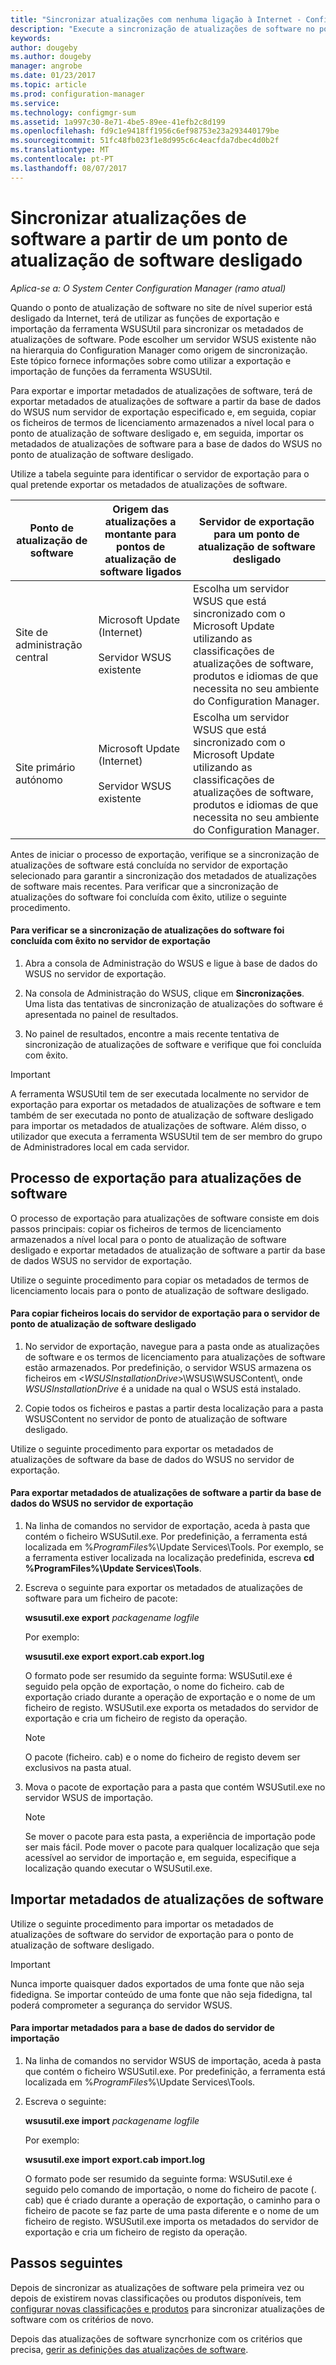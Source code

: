```yaml
---
title: "Sincronizar atualizações com nenhuma ligação à Internet - Configuration Manager | Microsoft Docs"
description: "Execute a sincronização de atualizações de software no ponto de atualização de software de nível superior estiver desligado da Internet."
keywords: 
author: dougeby
ms.author: dougeby
manager: angrobe
ms.date: 01/23/2017
ms.topic: article
ms.prod: configuration-manager
ms.service: 
ms.technology: configmgr-sum
ms.assetid: 1a997c30-8e71-4be5-89ee-41efb2c8d199
ms.openlocfilehash: fd9c1e9418ff1956c6ef98753e23a293440179be
ms.sourcegitcommit: 51fc48fb023f1e8d995c6c4eacfda7dbec4d0b2f
ms.translationtype: MT
ms.contentlocale: pt-PT
ms.lasthandoff: 08/07/2017
---
```

# <a name="synchronize-software-updates-from-a-disconnected-software-update-point"></a>Sincronizar atualizações de software a partir de um ponto de atualização de software desligado  

*Aplica-se a: O System Center Configuration Manager (ramo atual)*

 Quando o ponto de atualização de software no site de nível superior está desligado da Internet, terá de utilizar as funções de exportação e importação da ferramenta WSUSUtil para sincronizar os metadados de atualizações de software. Pode escolher um servidor WSUS existente não na hierarquia do Configuration Manager como origem de sincronização. Este tópico fornece informações sobre como utilizar a exportação e importação de funções da ferramenta WSUSUtil.  

 Para exportar e importar metadados de atualizações de software, terá de exportar metadados de atualizações de software a partir da base de dados do WSUS num servidor de exportação especificado e, em seguida, copiar os ficheiros de termos de licenciamento armazenados a nível local para o ponto de atualização de software desligado e, em seguida, importar os metadados de atualizações de software para a base de dados do WSUS no ponto de atualização de software desligado.  

 Utilize a tabela seguinte para identificar o servidor de exportação para o qual pretende exportar os metadados de atualizações de software.  

|Ponto de atualização de software|Origem das atualizações a montante para pontos de atualização de software ligados|Servidor de exportação para um ponto de atualização de software desligado|  
|---------------------------|-----------------------------------------------------------------|------------------------------------------------------------|  
|Site de administração central|Microsoft Update (Internet)<br /><br /> Servidor WSUS existente|Escolha um servidor WSUS que está sincronizado com o Microsoft Update utilizando as classificações de atualizações de software, produtos e idiomas de que necessita no seu ambiente do Configuration Manager.|  
|Site primário autónomo|Microsoft Update (Internet)<br /><br /> Servidor WSUS existente|Escolha um servidor WSUS que está sincronizado com o Microsoft Update utilizando as classificações de atualizações de software, produtos e idiomas de que necessita no seu ambiente do Configuration Manager.|  

 Antes de iniciar o processo de exportação, verifique se a sincronização de atualizações de software está concluída no servidor de exportação selecionado para garantir a sincronização dos metadados de atualizações de software mais recentes. Para verificar que a sincronização de atualizações do software foi concluída com êxito, utilize o seguinte procedimento.  

#### <a name="to-verify-that-software-updates-synchronization-has-completed-successfully-on-the-export-server"></a>Para verificar se a sincronização de atualizações do software foi concluída com êxito no servidor de exportação  

1.  Abra a consola de Administração do WSUS e ligue à base de dados do WSUS no servidor de exportação.  

2.  Na consola de Administração do WSUS, clique em **Sincronizações**. Uma lista das tentativas de sincronização de atualizações do software é apresentada no painel de resultados.  

3.  No painel de resultados, encontre a mais recente tentativa de sincronização de atualizações de software e verifique que foi concluída com êxito.  

> [!IMPORTANT]  
>  A ferramenta WSUSUtil tem de ser executada localmente no servidor de exportação para exportar os metadados de atualizações de software e tem também de ser executada no ponto de atualização de software desligado para importar os metadados de atualizações de software. Além disso, o utilizador que executa a ferramenta WSUSUtil tem de ser membro do grupo de Administradores local em cada servidor.  

## <a name="export-process-for-software-updates"></a>Processo de exportação para atualizações de software  
 O processo de exportação para atualizações de software consiste em dois passos principais: copiar os ficheiros de termos de licenciamento armazenados a nível local para o ponto de atualização de software desligado e exportar metadados de atualização de software a partir da base de dados WSUS no servidor de exportação.  

 Utilize o seguinte procedimento para copiar os metadados de termos de licenciamento locais para o ponto de atualização de software desligado.  

#### <a name="to-copy-local-files-from-the-export-server-to-the-disconnected-software-update-point-server"></a>Para copiar ficheiros locais do servidor de exportação para o servidor de ponto de atualização de software desligado  

1.  No servidor de exportação, navegue para a pasta onde as atualizações de software e os termos de licenciamento para atualizações de software estão armazenados. Por predefinição, o servidor WSUS armazena os ficheiros em <*WSUSInstallationDrive*>\WSUS\WSUSContent\\, onde *WSUSInstallationDrive* é a unidade na qual o WSUS está instalado.  

2.  Copie todos os ficheiros e pastas a partir desta localização para a pasta WSUSContent no servidor de ponto de atualização de software desligado.  

 Utilize o seguinte procedimento para exportar os metadados de atualizações de software da base de dados do WSUS no servidor de exportação.  

#### <a name="to-export-software-updates-metadata-from-the-wsus-database-on-the-export-server"></a>Para exportar metadados de atualizações de software a partir da base de dados do WSUS no servidor de exportação  

1.  Na linha de comandos no servidor de exportação, aceda à pasta que contém o ficheiro WSUSutil.exe. Por predefinição, a ferramenta está localizada em %*ProgramFiles*%\Update Services\Tools. Por exemplo, se a ferramenta estiver localizada na localização predefinida, escreva **cd %ProgramFiles%\Update Services\Tools**.  

2.  Escreva o seguinte para exportar os metadados de atualizações de software para um ficheiro de pacote:  

     **wsusutil.exe export**  *packagename*  *logfile*  

     Por exemplo:  

     **wsusutil.exe export export.cab export.log**  

     O formato pode ser resumido da seguinte forma: WSUSutil.exe é seguido pela opção de exportação, o nome do ficheiro. cab de exportação criado durante a operação de exportação e o nome de um ficheiro de registo. WSUSutil.exe exporta os metadados do servidor de exportação e cria um ficheiro de registo da operação.  

    > [!NOTE]  
    >  O pacote (ficheiro. cab) e o nome do ficheiro de registo devem ser exclusivos na pasta atual.  

3.  Mova o pacote de exportação para a pasta que contém WSUSutil.exe no servidor WSUS de importação.  

    > [!NOTE]  
    >  Se mover o pacote para esta pasta, a experiência de importação pode ser mais fácil. Pode mover o pacote para qualquer localização que seja acessível ao servidor de importação e, em seguida, especifique a localização quando executar o WSUSutil.exe.  

## <a name="import-software-updates-metadata"></a>Importar metadados de atualizações de software  
 Utilize o seguinte procedimento para importar os metadados de atualizações de software do servidor de exportação para o ponto de atualização de software desligado.  

> [!IMPORTANT]  
>  Nunca importe quaisquer dados exportados de uma fonte que não seja fidedigna. Se importar conteúdo de uma fonte que não seja fidedigna, tal poderá comprometer a segurança do servidor WSUS.  

#### <a name="to-import-metadata-to-the-database-of-the-import-server"></a>Para importar metadados para a base de dados do servidor de importação  

1.  Na linha de comandos no servidor WSUS de importação, aceda à pasta que contém o ficheiro WSUSutil.exe. Por predefinição, a ferramenta está localizada em %*ProgramFiles*%\Update Services\Tools.  

2.  Escreva o seguinte:  

     **wsusutil.exe import**  *packagename*  *logfile*  

     Por exemplo:  

     **wsusutil.exe import export.cab import.log**  

     O formato pode ser resumido da seguinte forma: WSUSutil.exe é seguido pelo comando de importação, o nome do ficheiro de pacote (. cab) que é criado durante a operação de exportação, o caminho para o ficheiro de pacote se faz parte de uma pasta diferente e o nome de um ficheiro de registo. WSUSutil.exe importa os metadados do servidor de exportação e cria um ficheiro de registo da operação.  

## <a name="next-steps"></a>Passos seguintes
Depois de sincronizar as atualizações de software pela primeira vez ou depois de existirem novas classificações ou produtos disponíveis, tem [configurar novas classificações e produtos](configure-classifications-and-products.md) para sincronizar atualizações de software com os critérios de novo.

Depois das atualizações de software syncrhonize com os critérios que precisa, [gerir as definições das atualizações de software](manage-settings-for-software-updates.md).  

